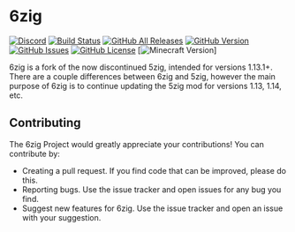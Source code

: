 # 6zig
[![Discord](https://discordapp.com/api/guilds/277976788163100672/embed.png?style=shield)](https://discord.gg/uwkA8WQ)
[![Build Status](https://travis-ci.org/5zig-reborn/The-5zig-Mod.svg?branch=master)](https://travis-ci.org/6zig/6zig)
[![GitHub All Releases](https://img.shields.io/github/downloads/6zig/6zig/total.svg)](https://github.com/6zig/6zig/releases/latest)
[![GitHub Version](https://img.shields.io/github/release/6zig/6zig.svg)](https://github.com/6zig/6zig/releases/latest)
[![GitHub Issues](https://img.shields.io/github/issues-raw/6zig/6zig.svg)](https://github.com/6zig/6zig/issues/open)
[![GitHub License](https://img.shields.io/github/license/6zig/6zig.svg)](https://github.com/6zig/6zig/LICENSE)
[![Minecraft Version](https://img.shields.io/badge/minecraft%20versions-1.13.1--1.14.4-success.svg)]


6zig is a fork of the now discontinued 5zig, intended for versions 1.13.1+. There are a couple differences between 6zig and 5zig, however the main purpose of 6zig is to continue updating the 5zig mod for versions 1.13, 1.14, etc.

## Contributing
The 6zig Project would greatly appreciate your contributions! You can contribute by:
* Creating a pull request. If you find code that can be improved, please do this.
* Reporting bugs. Use the issue tracker and open issues for any bug you find.
* Suggest new features for 6zig. Use the issue tracker and open an issue with your suggestion.
